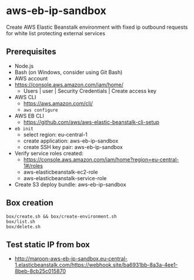 # aws-eb-ip-sandbox

Create AWS Elastic Beanstalk environment with fixed ip outbound requests for white list protecting external services

## Prerequisites

* Node.js
* Bash (on Windows, consider using Git Bash)
* AWS account
* https://console.aws.amazon.com/iam/home/
  * Users | user | Security Credentials | Create access key
* AWS CLI
  * https://aws.amazon.com/cli/
  * `aws configure`
* AWS EB CLI
  * https://github.com/aws/aws-elastic-beanstalk-cli-setup
* `eb init`
  * select region: eu-central-1
  * create application: aws-eb-ip-sandbox
  * create SSH key pair: aws-eb-ip-sandbox
* Verify service roles created:
  * https://console.aws.amazon.com/iam/home?region=eu-central-1#/roles
  * aws-elasticbeanstalk-ec2-role
  * aws-elasticbeanstalk-service-role 
* Create S3 deploy bundle: aws-eb-ip-sandbox

## Box creation

    box/create.sh && box/create-environment.sh
    box/list.sh
    box/delete.sh

## Test static IP from box

* http://maroon-aws-eb-ip-sandbox.eu-central-1.elasticbeanstalk.com/https://webhook.site/ba6931bb-8a3a-4ee1-8beb-8cb25c015870
